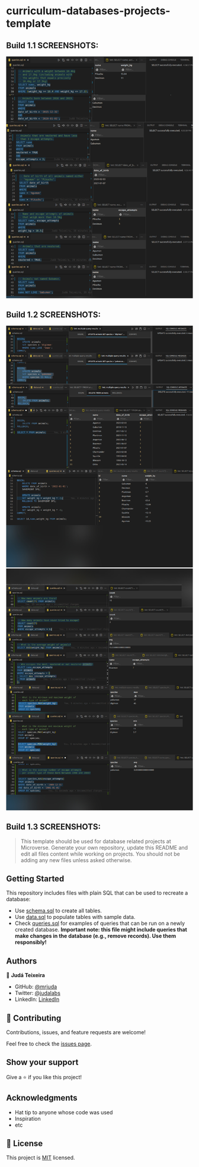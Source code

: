 # curriculum-databases-projects-template
## Build 1.1 SCREENSHOTS:
![Build 1.1 SCREENSHOTS:](VET-CLINIC-PRINTS-1.1.jpg)
## Build 1.2 SCREENSHOTS:
![Build 1.2 SCREENSHOTS part 1](VET-CLINIC-PRINTS-1.2-part-1.jpg)
![Build 1.2 SCREENSHOTS part 2](VET-CLINIC-PRINTS-1.2-part-2.jpg)

## Build 1.3 SCREENSHOTS:


> This template should be used for database related projects at Microverse.
> Generate your own repository, update this README and edit all files content while working on projects. You should not be adding any new files unless asked otherwise.


## Getting Started

This repository includes files with plain SQL that can be used to recreate a database:

- Use [schema.sql](./schema.sql) to create all tables.
- Use [data.sql](./data.sql) to populate tables with sample data.
- Check [queries.sql](./queries.sql) for examples of queries that can be run on a newly created database. **Important note: this file might include queries that make changes in the database (e.g., remove records). Use them responsibly!**

## Authors

👤 **Judá Teixeira**

- GitHub: [@mrjuda](https://github.com/mrjuda)
- Twitter: [@judalabs](https://twitter.com/judalabs)
- LinkedIn: [LinkedIn](https://linkedin.com/in/judateixeira)

## 🤝 Contributing

Contributions, issues, and feature requests are welcome!

Feel free to check the [issues page](../../issues/).

## Show your support

Give a ⭐️ if you like this project!

## Acknowledgments

- Hat tip to anyone whose code was used
- Inspiration
- etc

## 📝 License

This project is [MIT](./MIT.md) licensed.
